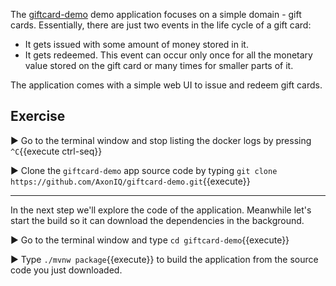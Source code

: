 The [giftcard-demo](https://github.com/AxonIQ/giftcard-demo) demo application focuses on a simple domain - gift cards. Essentially, there are just two events in the life cycle of a gift card:

- It gets issued with some amount of money stored in it.
- It gets redeemed. This event can occur only once for all the monetary value stored on the gift card or many times for smaller parts of it.

The application comes with a simple web UI to issue and redeem gift cards.

## Exercise

▶️  Go to the terminal window and stop listing the docker logs by pressing `^C`{{execute ctrl-seq}}

▶️  Clone the `giftcard-demo` app source code by typing `git clone https://github.com/AxonIQ/giftcard-demo.git`{{execute}}

---

In the next step we'll explore the code of the application. Meanwhile let's start the build so it can download the dependencies in the background.

▶️ Go to the terminal window and type `cd giftcard-demo`{{execute}}

▶️ Type `./mvnw package`{{execute}} to build the application from the source code you just downloaded.
